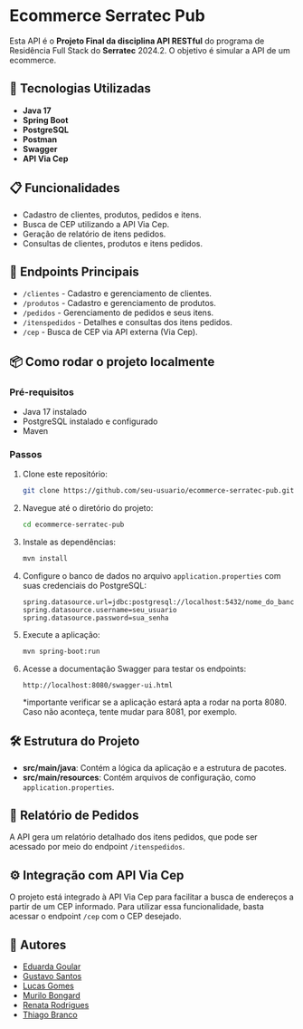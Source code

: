 
# Ecommerce Serratec Pub

Esta API é o **Projeto Final da disciplina API RESTful** do programa de Residência Full Stack do **Serratec** 2024.2. O objetivo é simular a API de um ecommerce.

## 🚀 Tecnologias Utilizadas

- **Java 17**
- **Spring Boot**
- **PostgreSQL**
- **Postman**
- **Swagger**
- **API Via Cep**

## 📋 Funcionalidades

- Cadastro de clientes, produtos, pedidos e itens.
- Busca de CEP utilizando a API Via Cep.
- Geração de relatório de itens pedidos.
- Consultas de clientes, produtos e itens pedidos.

## 🔗 Endpoints Principais

- `/clientes` - Cadastro e gerenciamento de clientes.
- `/produtos` - Cadastro e gerenciamento de produtos.
- `/pedidos` - Gerenciamento de pedidos e seus itens.
- `/itenspedidos` - Detalhes e consultas dos itens pedidos.
- `/cep` - Busca de CEP via API externa (Via Cep).

## 📦 Como rodar o projeto localmente

### Pré-requisitos

- Java 17 instalado
- PostgreSQL instalado e configurado
- Maven

### Passos

1. Clone este repositório:
   ```bash
   git clone https://github.com/seu-usuario/ecommerce-serratec-pub.git
   ```

2. Navegue até o diretório do projeto:
   ```bash
   cd ecommerce-serratec-pub
   ```

3. Instale as dependências:
   ```bash
   mvn install
   ```

4. Configure o banco de dados no arquivo `application.properties` com suas credenciais do PostgreSQL:
   ```properties
   spring.datasource.url=jdbc:postgresql://localhost:5432/nome_do_banco
   spring.datasource.username=seu_usuario
   spring.datasource.password=sua_senha
   ```

5. Execute a aplicação:
   ```bash
   mvn spring-boot:run
   ```

6. Acesse a documentação Swagger para testar os endpoints:
   ```
   http://localhost:8080/swagger-ui.html
   ```
   *importante verificar se a aplicação estará apta a rodar na porta 8080. Caso não aconteça, tente mudar para 8081, por exemplo.

## 🛠️ Estrutura do Projeto

- **src/main/java**: Contém a lógica da aplicação e a estrutura de pacotes.
- **src/main/resources**: Contém arquivos de configuração, como `application.properties`.

## 📝 Relatório de Pedidos

A API gera um relatório detalhado dos itens pedidos, que pode ser acessado por meio do endpoint `/itenspedidos`.

## ⚙️ Integração com API Via Cep

O projeto está integrado à API Via Cep para facilitar a busca de endereços a partir de um CEP informado. Para utilizar essa funcionalidade, basta acessar o endpoint `/cep` com o CEP desejado.

## 👥 Autores

- [Eduarda Goular](https://github.com/eduarda-goular)
- [Gustavo Santos](https://github.com/gustavo-c-s)
- [Lucas Gomes](https://github.com/lucauxs/)
- [Murilo Bongard](https://github.com/murilobongard)
- [Renata Rodrigues](https://github.com/itsrerodrigs)
- [Thiago Branco](https://github.com/thiagobranconf)

